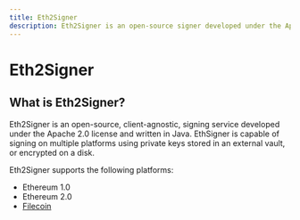 ```yaml
---
title: Eth2Signer
description: Eth2Signer is an open-source signer developed under the Apache 2.0 license and written in Java.
---
```


# Eth2Signer

## What is Eth2Signer?

Eth2Signer is an open-source, client-agnostic, signing service developed under the Apache
2.0 license and written in Java. EthSigner is capable of signing on multiple platforms using
private keys stored in an external vault, or encrypted on a disk.

Eth2Signer supports the following platforms:

* Ethereum 1.0
* Ethereum 2.0
* [Filecoin](https://filecoin.io/)